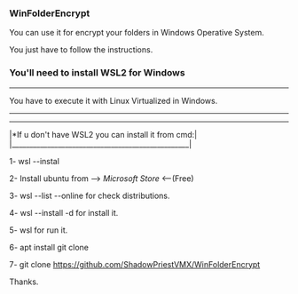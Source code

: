 ### WinFolderEncrypt ###


You can use it for encrypt your folders in Windows Operative System.

You just have to follow the instructions.

### You'll need to install WSL2 for Windows ###


----------------------------------------------------------

You have to execute it with Linux Virtualized in Windows.

----------------------------------------------------------


__________________________________________________
|*If u don't have WSL2 you can install it from cmd:|
|__________________________________________________|


1- wsl --instal

2- Install ubuntu from --> *Microsoft Store* <--(Free)

3- wsl --list --online for check distributions.

4- wsl --install -d <DistroName> for install it.
  
5- wsl for run it.
 
6- apt install git clone
  
7- git clone https://github.com/ShadowPriestVMX/WinFolderEncrypt
  
  
  Thanks.
